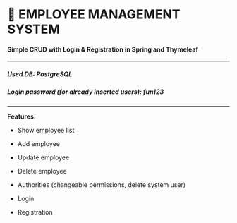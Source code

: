 # :office: EMPLOYEE MANAGEMENT SYSTEM

#### Simple CRUD with Login &amp; Registration in Spring and Thymeleaf
-----------------------------------------------------------------------------

##### Used DB: *PostgreSQL*

##### Login password (for already inserted users): *fun123*
-----------------------------------------------------------------------------

**Features:**

- Show employee list

- Add employee

- Update employee

- Delete employee

- Authorities (changeable permissions, delete system user)

- Login

- Registration 

